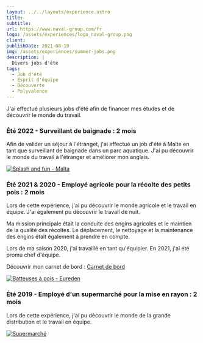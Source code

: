 ```yaml
---
layout: ../../layouts/experience.astro
title: 
subtitle: 
url: https://www.naval-group.com/fr
logo: /assets/experiences/logo_naval-group.png
client: 
publishDate: 2021-08-10
img: /assets/experiences/summer-jobs.png
description: |
  Divers jobs d'été
tags:
  - Job d'été
  - Esprit d'équipe
  - Découverte
  - Polyvalence
---
```


J'ai effectué plusieurs jobs d'été afin de financer mes études et de découvrir le monde du travail.

### Été 2022 - Surveillant de baignade : 2 mois 

Afin de valider un séjour à l'étranget, j'ai effectué un job d'été à Malte en tant que surveillant de baignade dans un parc aquatique. J'ai pu découvrir le monde du travail à l'étranger et améliorer mon anglais.

[![Splash and fun - Malta](/assets/experiences/splash.jpg)](https://splashandfunmalta.com/)

### Été 2021 & 2020 - Employé agricole pour la récolte des petits pois : 2 mois

Lors de cette expérience, j'ai pu découvrir le monde agricole et le travail en équipe. J'ai également pu découvrir le travail de nuit.

Ma mission principale était la conduite des engins agricoles et le maintien de la qualité des récoltes. Le déplacement, le nettoyage et la maintenance des engins était également à prendre en compte.

Lors de ma saison 2020, j'ai travaillé en tant qu'équipier. En 2021, j'ai été promu chef d'équipe.

Découvrir mon carnet de bord : [Carnet de bord](https://carnet-de-bord.clementyziquel.fr/accueil)

[![Batteuses à pois - Eureden](/assets/experiences/petits-pois.jpg)](https://www.eureden.com/fr)

### Été 2019 - Employé d'un supermarché pour la mise en rayon : 2 mois

Lors de cette expérience, j'ai pu découvrir le monde de la grande distribution et le travail en équipe.

[![Supermarché](/assets/experiences/supermarche.jpg)](https://www.e.leclerc/)